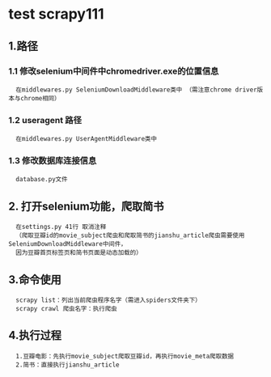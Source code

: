 # test scrapy111
## 1.路径
### 1.1 修改selenium中间件中chromedriver.exe的位置信息
      在middlewares.py SeleniumDownloadMiddleware类中 （需注意chrome driver版本与chrome相同）
### 1.2 useragent 路径
      在middlewares.py UserAgentMiddleware类中
### 1.3 修改数据库连接信息
      database.py文件
      
## 2. 打开selenium功能，爬取简书
      在settings.py 41行 取消注释
      （爬取豆瓣id的movie_subject爬虫和爬取简书的jianshu_article爬虫需要使用SeleniumDownloadMiddleware中间件，
      因为豆瓣首页标签页和简书页面是动态加载的）
      
## 3.命令使用
      scrapy list：列出当前爬虫程序名字（需进入spiders文件夹下）
      scrapy crawl 爬虫名字：执行爬虫
      
## 4.执行过程
      1.豆瓣电影：先执行movie_subject爬取豆瓣id，再执行movie_meta爬取数据
      2.简书：直接执行jianshu_article